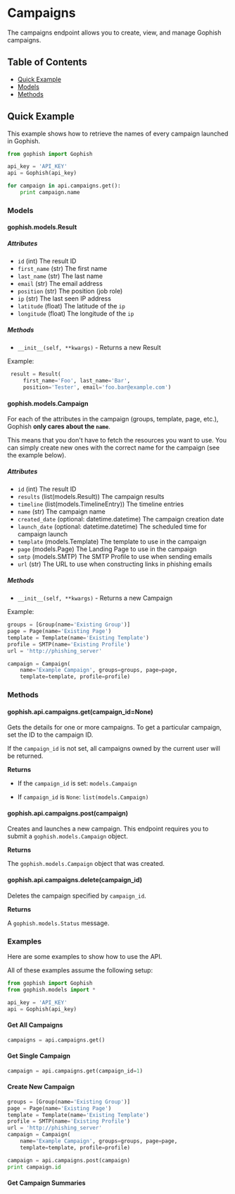 # Campaigns

The campaigns endpoint allows you to create, view, and manage Gophish campaigns.

## Table of Contents

* [Quick Example](#quick-example)
* [Models](#models)
* [Methods](#methods)

## Quick Example

This example shows how to retrieve the names of every campaign launched in Gophish.

``` python
from gophish import Gophish

api_key = 'API_KEY'
api = Gophish(api_key)

for campaign in api.campaigns.get():
    print campaign.name
```

### Models

#### gophish.models.Result

##### Attributes

 * `id` (int) The result ID
 * `first_name` (str) The first name
 * `last_name` (str) The last name
 * `email` (str) The email address
 * `position` (str) The position (job role)
 * `ip` (str) The last seen IP address
 * `latitude` (float) The latitude of the `ip`
 * `longitude` (float) The longitude of the `ip`
 
##### Methods

 * `__init__(self, **kwargs)` - Returns a new Result
 
 Example:
 
``` python
 result = Result(
     first_name='Foo', last_name='Bar',
     position='Tester', email='foo.bar@example.com')
```
 
#### gophish.models.Campaign

For each of the attributes in the campaign (groups, template, page, etc.), Gophish **only cares about the `name`**.

This means that you don't have to fetch the resources you want to use. You can simply create new ones with the correct name for the campaign (see the example below).

##### Attributes

 * `id` (int) The result ID
 * `results` (list(models.Result)) The campaign results
 * `timeline` (list(models.TimelineEntry)) The timeline entries
 * `name` (str) The campaign name
 * `created_date` (optional: datetime.datetime) The campaign creation date
 * `launch_date` (optional: datetime.datetime) The scheduled time for campaign launch
 * `template` (models.Template) The template to use in the campaign
 * `page` (models.Page) The Landing Page to use in the campaign
 * `smtp` (models.SMTP) The SMTP Profile to use when sending emails
 * `url` (str) The URL to use when constructing links in phishing emails
 
##### Methods

 * `__init__(self, **kwargs)` - Returns a new Campaign
 
 Example:
 
``` python
groups = [Group(name='Existing Group')]
page = Page(name='Existing Page')
template = Template(name='Existing Template')
profile = SMTP(name='Existing Profile')
url = 'http://phishing_server'

campaign = Campaign(
    name='Example Campaign', groups=groups, page=page,
    template=template, profile=profile)
```

### Methods

#### gophish.api.campaigns.get(campaign_id=None)

Gets the details for one or more campaigns. To get a particular campaign, set the ID to the campaign ID.

If the `campaign_id` is not set, all campaigns owned by the current user will be returned.

**Returns**

* If the `campaign_id` is set: `models.Campaign`

* If `campaign_id` is `None`: `list(models.Campaign)`

#### gophish.api.campaigns.post(campaign)

Creates and launches a new campaign. This endpoint requires you to submit a `gophish.models.Campaign` object.

**Returns**

The `gophish.models.Campaign` object that was created.

#### gophish.api.campaigns.delete(campaign_id)

Deletes the campaign specified by `campaign_id`.

**Returns**

A `gophish.models.Status` message.

### Examples

Here are some examples to show how to use the API.

All of these examples assume the following setup:

``` python
from gophish import Gophish
from gophish.models import *

api_key = 'API_KEY'
api = Gophish(api_key)
```

#### Get All Campaigns

``` python
campaigns = api.campaigns.get()
```

#### Get Single Campaign

``` python
campaign = api.campaigns.get(campaign_id=1)
```

#### Create New Campaign

``` python
groups = [Group(name='Existing Group')]
page = Page(name='Existing Page')
template = Template(name='Existing Template')
profile = SMTP(name='Existing Profile')
url = 'http://phishing_server'
campaign = Campaign(
    name='Example Campaign', groups=groups, page=page,
    template=template, profile=profile)

campaign = api.campaigns.post(campaign)
print campaign.id
```

#### Get Campaign Summaries